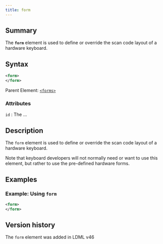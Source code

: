```yaml
---
title: form
---
```


## Summary

The **`form`** element is used to define or override the scan code layout of a hardware keyboard.

## Syntax

```xml
<form>
</form>
```

Parent Element: [`<forms>`](forms)

### Attributes

`id`
:   The …

## Description

The `form` element is used to define or override the scan code layout of a hardware keyboard.

Note that keyboard developers will not normally need or want to use this element, but rather to use the pre-defined hardware forms.

## Examples

### Example: Using `form`

```xml
<form>
</form>
```

## Version history

The `form` element was added in LDML v46

<!-- ## See also

- … -->
